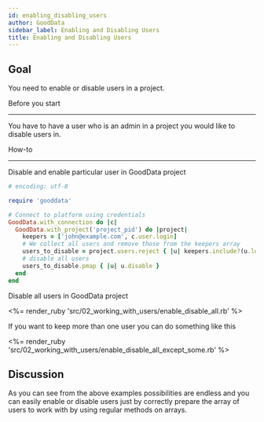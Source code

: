 ```yaml
---
id: enabling_disabling_users
author: GoodData
sidebar_label: Enabling and Disabling Users
title: Enabling and Disabling Users
---
```


Goal
-------

You need to enable or disable users in a project.

Before you start

-------------

You have to have a user who is an admin in a project you would like to
disable users in.

How-to

--------

Disable and enable particular user in GoodData project


```ruby
# encoding: utf-8

require 'gooddata'

# Connect to platform using credentials
GoodData.with_connection do |c|
  GoodData.with_project('project_pid') do |project|
    keepers = ['john@example.com', c.user.login]
    # We collect all users and remove those from the keepers array
    users_to_disable = project.users.reject { |u| keepers.include?(u.login) }
    # disable all users
    users_to_disable.pmap { |u| u.disable }
  end
end
```

Disable all users in GoodData project

&lt;%= render\_ruby
'src/02\_working\_with\_users/enable\_disable\_all.rb' %&gt;

If you want to keep more than one user you can do something like this

&lt;%= render\_ruby
'src/02\_working\_with\_users/enable\_disable\_all\_except\_some.rb'
%&gt;

Discussion
----------

As you can see from the above examples possibilities are endless and you
can easily enable or disable users just by correctly prepare the array
of users to work with by using regular methods on arrays.
